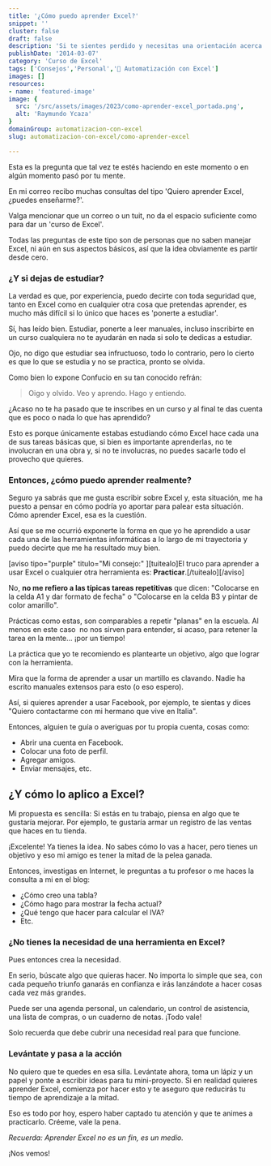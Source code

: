 ```yaml
---
title: '¿Cómo puedo aprender Excel?'
snippet: ''
cluster: false
draft: false 
description: 'Si te sientes perdido y necesitas una orientación acerca de cómo aprender Excel, esta entrada podría ayudarte.'
publishDate: '2014-03-07'
category: 'Curso de Excel'
tags: ['Consejos','Personal','🤖 Automatización con Excel']
images: []
resources: 
- name: 'featured-image'
image: {
  src: '/src/assets/images/2023/como-aprender-excel_portada.png',
  alt: 'Raymundo Ycaza'
}
domainGroup: automatizacion-con-excel
slug: automatizacion-con-excel/como-aprender-excel

---
```


Esta es la pregunta que tal vez te estés haciendo en este momento o en algún momento pasó por tu mente.

En mi correo recibo muchas consultas del tipo 'Quiero aprender Excel, ¿puedes enseñarme?'.

Valga mencionar que un correo o un tuit, no da el espacio suficiente como para dar un 'curso de Excel'.

Todas las preguntas de este tipo son de personas que no saben manejar Excel, ni aún en sus aspectos básicos, así que la idea obviamente es partir desde cero.

### ¿Y si dejas de estudiar?

La verdad es que, por experiencia, puedo decirte con toda seguridad que, tanto en Excel como en cualquier otra cosa que pretendas aprender, es mucho más difícil si lo único que haces es 'ponerte a estudiar'.

Sí, has leído bien. Estudiar, ponerte a leer manuales, incluso inscribirte en un curso cualquiera no te ayudarán en nada si solo te dedicas a estudiar.

Ojo, no digo que estudiar sea infructuoso, todo lo contrario, pero lo cierto es que lo que se estudia y no se practica, pronto se olvida.

Como bien lo expone Confucio en su tan conocido refrán:

> Oigo y olvido. Veo y aprendo. Hago y entiendo.

¿Acaso no te ha pasado que te inscribes en un curso y al final te das cuenta que es poco o nada lo que has aprendido?

Esto es porque únicamente estabas estudiando cómo Excel hace cada una de sus tareas básicas que, si bien es importante aprenderlas, no te involucran en una obra y, si no te involucras, no puedes sacarle todo el provecho que quieres.

### Entonces, ¿cómo puedo aprender realmente?

Seguro ya sabrás que me gusta escribir sobre Excel y, esta situación, me ha puesto a pensar en cómo podría yo aportar para palear esta situación. Cómo aprender Excel, esa es la cuestión.

Así que se me ocurrió exponerte la forma en que yo he aprendido a usar cada una de las herramientas informáticas a lo largo de mi trayectoria y puedo decirte que me ha resultado muy bien.

\[aviso tipo="purple" titulo="Mi consejo:" \]\[tuitealo\]El truco para aprender a usar Excel o cualquier otra herramienta es: **Practicar**.\[/tuitealo\]\[/aviso\]

No, **no me refiero a las típicas tareas repetitivas** que dicen: "Colocarse en la celda A1 y dar formato de fecha" o "Colocarse en la celda B3 y pintar de color amarillo".

Prácticas como estas, son comparables a repetir "planas" en la escuela. Al menos en este caso  no nos sirven para entender, si acaso, para retener la tarea en la mente... ¡por un tiempo!

La práctica que yo te recomiendo es plantearte un objetivo, algo que lograr con la herramienta.

Mira que la forma de aprender a usar un martillo es clavando. Nadie ha escrito manuales extensos para esto (o eso espero).

Así, si quieres aprender a usar Facebook, por ejemplo, te sientas y dices "Quiero contactarme con mi hermano que vive en Italia".

Entonces, alguien te guía o averiguas por tu propia cuenta, cosas como:

- Abrir una cuenta en Facebook.
- Colocar una foto de perfil.
- Agregar amigos.
- Enviar mensajes, etc.

## ¿Y cómo lo aplico a Excel?

Mi propuesta es sencilla: Si estás en tu trabajo, piensa en algo que te gustaría mejorar. Por ejemplo, te gustaría armar un registro de las ventas que haces en tu tienda.

¡Excelente! Ya tienes la idea. No sabes cómo lo vas a hacer, pero tienes un objetivo y eso mi amigo es tener la mitad de la pelea ganada.

Entonces, investigas en Internet, le preguntas a tu profesor o me haces la consulta a mi en el blog:

- ¿Cómo creo una tabla?
- ¿Cómo hago para mostrar la fecha actual?
- ¿Qué tengo que hacer para calcular el IVA?
- Etc.

### ¿No tienes la necesidad de una herramienta en Excel?

Pues entonces crea la necesidad.

En serio, búscate algo que quieras hacer. No importa lo simple que sea, con cada pequeño triunfo ganarás en confianza e irás lanzándote a hacer cosas cada vez más grandes.

Puede ser una agenda personal, un calendario, un control de asistencia, una lista de compras, o un cuaderno de notas. ¡Todo vale!

Solo recuerda que debe cubrir una necesidad real para que funcione.

### Levántate y pasa a la acción

No quiero que te quedes en esa silla. Levántate ahora, toma un lápiz y un papel y ponte a escribir ideas para tu mini-proyecto. Si en realidad quieres aprender Excel, comienza por hacer esto y te aseguro que reducirás tu tiempo de aprendizaje a la mitad.

Eso es todo por hoy, espero haber captado tu atención y que te animes a practicarlo. Créeme, vale la pena.

_Recuerda: Aprender Excel no es un fin, es un medio._

¡Nos vemos!
